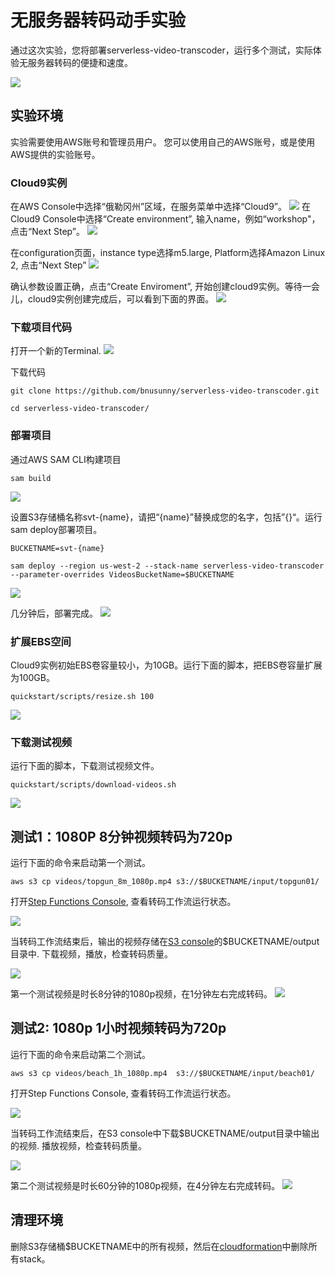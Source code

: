 # 无服务器转码动手实验

通过这次实验，您将部署serverless-video-transcoder，运行多个测试，实际体验无服务器转码的便捷和速度。

![](../images/serverless-video-transcoder.png)

## 实验环境

实验需要使用AWS账号和管理员用户。 您可以使用自己的AWS账号，或是使用AWS提供的实验账号。

### Cloud9实例

在AWS Console中选择“俄勒冈州”区域，在服务菜单中选择“Cloud9”。
![](img/1.png)
在Cloud9 Console中选择“Create environment”, 输入name，例如“workshop"，点击“Next Step”。
![](img/3.png)

在configuration页面，instance type选择m5.large, Platform选择Amazon Linux 2, 点击“Next Step”
![](img/4.png)

确认参数设置正确，点击“Create Enviroment”, 开始创建cloud9实例。等待一会儿，cloud9实例创建完成后，可以看到下面的界面。 
![](img/5.png)

### 下载项目代码

打开一个新的Terminal. 
![](img/6.png)

下载代码

```
git clone https://github.com/bnusunny/serverless-video-transcoder.git

cd serverless-video-transcoder/
```

### 部署项目

通过AWS SAM CLI构建项目

```
sam build
```
![](img/7.png)

设置S3存储桶名称svt-{name}，请把“{name}”替换成您的名字，包括”{}“。运行sam deploy部署项目。

```
BUCKETNAME=svt-{name}

sam deploy --region us-west-2 --stack-name serverless-video-transcoder --parameter-overrides VideosBucketName=$BUCKETNAME
```

![](img/8.png)

几分钟后，部署完成。
![](img/9.png)

### 扩展EBS空间

Cloud9实例初始EBS卷容量较小，为10GB。运行下面的脚本，把EBS卷容量扩展为100GB。

```
quickstart/scripts/resize.sh 100

```
![](img/10.png)

### 下载测试视频

运行下面的脚本，下载测试视频文件。 

```
quickstart/scripts/download-videos.sh
```
![](img/11.png)


## 测试1：1080P 8分钟视频转码为720p

运行下面的命令来启动第一个测试。

```
aws s3 cp videos/topgun_8m_1080p.mp4 s3://$BUCKETNAME/input/topgun01/
```
打开[Step Functions Console](https://us-west-2.console.aws.amazon.com/states/home?region=us-west-2#), 查看转码工作流运行状态。

![](img/12.png)

当转码工作流结束后，输出的视频存储在[S3 console](https://s3.console.aws.amazon.com/s3/home?region=us-west-2)的$BUCKETNAME/output目录中. 下载视频，播放，检查转码质量。 

![](img/14.png)

第一个测试视频是时长8分钟的1080p视频，在1分钟左右完成转码。
![](img/13.png)

## 测试2: 1080p 1小时视频转码为720p

运行下面的命令来启动第二个测试。

```
aws s3 cp videos/beach_1h_1080p.mp4  s3://$BUCKETNAME/input/beach01/
```
打开Step Functions Console, 查看转码工作流运行状态。

![](img/15.png)

当转码工作流结束后，在S3 console中下载$BUCKETNAME/output目录中输出的视频. 播放视频，检查转码质量。 

![](img/16.png)

第二个测试视频是时长60分钟的1080p视频，在4分钟左右完成转码。
![](img/17.png)


## 清理环境

删除S3存储桶$BUCKETNAME中的所有视频，然后在[cloudformation](https://us-west-2.console.aws.amazon.com/cloudformation/home?region=us-west-2)中删除所有stack。




